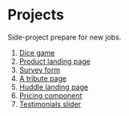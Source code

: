 # Projects
 Side-project
prepare for new jobs. <br>

1. <a href="https://haunguyen1064.github.io/Projects/Game-Dice/index.html" target = "_blank" rel="noopener">Dice game </a>
2. [Product landing page](https://haunguyen1064.github.io/Projects/Product%20landing%20page/)
3. [Survey form](https://haunguyen1064.github.io/Projects/Survey%20form/)
4. [A tribute page](https://haunguyen1064.github.io/Projects/Tribute%20page/)
5. [Huddle landing page](https://haunguyen1064.github.io/Projects/huddle-landing-page-with-single-introductory-section-master/)
6. [Pricing component](https://haunguyen1064.github.io/Projects/interactive-pricing-component-main/)
7. [Testimonials slider](https://haunguyen1064.github.io/testimonials/)

